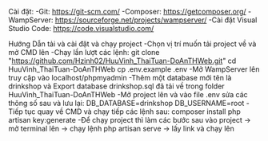 Cài đặt: 
-Git: https://git-scm.com/
-Composer: https://getcomposer.org/
-WampServer: https://sourceforge.net/projects/wampserver/
-Cài đặt Visual Studio Code: https://code.visualstudio.com/


Hướng Dẫn tải và cài đặt và chạy project
-Chọn vị trí muốn tải project về và mở CMD lên
-Chạy lần lượt các lệnh:
git clone "https://github.com/Hzinh02/HuuVinh_ThaiTuan-DoAnTHWeb.git"
cd HuuVinh_ThaiTuan-DoAnTHWeb
cp .env.example .env
-Mở WampServer lên truy cập vào localhost/phpmyadmin
-Thêm một database mới tên là drinkshop và Export database drinkshop.sql đã tải về trong folder HuuVinh_ThaiTuan-DoAnTHWeb
-Mở project lên và vào file .env sửa các thông số sau và lưu lại:
DB_DATABASE=drinkshop
DB_USERNAME=root
-Tiếp tục quay về CMD và chạy tiếp các lệnh sau: 
composer install
php artisan key:generate
-Để chạy project thì làm các bước sau
vào project -> mở terminal lên -> chạy lệnh php artisan serve -> lấy link và chạy lên
